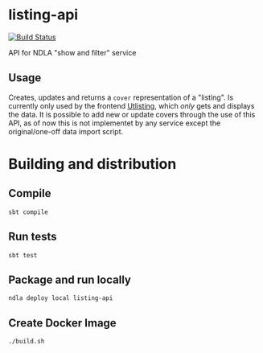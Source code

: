 # listing-api
[![Build Status](https://travis-ci.org/NDLANO/listing-api.svg?branch=master)](https://travis-ci.org/NDLANO/listing-api)

API for NDLA "show and filter" service

## Usage

Creates, updates and returns a ```cover``` representation of a "listing". Is currently only used by
the frontend [Utlisting](https://listing-frontend.test.api.ndla.no/listing/betongfaget), which _only_ gets and displays the data. It is possible to add new 
or update covers through the use of this API, as of now this is not implementet by any service except 
the original/one-off data import script.

# Building and distribution

## Compile
    sbt compile

## Run tests
    sbt test

## Package and run locally
    ndla deploy local listing-api

## Create Docker Image
    ./build.sh
